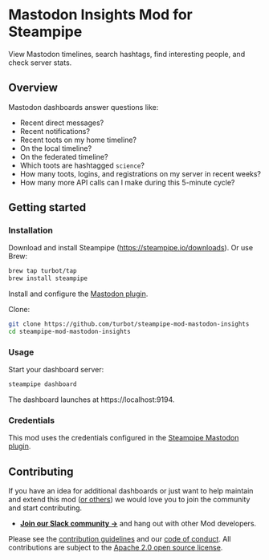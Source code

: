 # Mastodon Insights Mod for Steampipe

View Mastodon timelines, search hashtags, find interesting people, and check server stats.

## Overview

Mastodon dashboards answer questions like:

- Recent direct messages?
- Recent notifications?
- Recent toots on my home timeline?
- On the local timeline?
- On the federated timeline?
- Which toots are hashtagged `science`?
- How many toots, logins, and registrations on my server in recent weeks?
- How many more API calls can I make during this 5-minute cycle?

## Getting started

### Installation

Download and install Steampipe (https://steampipe.io/downloads). Or use Brew:

```sh
brew tap turbot/tap
brew install steampipe
```

Install and configure the [Mastodon plugin](https://github.com/turbot/steampipe-plugin-mastodon).

Clone:

```sh
git clone https://github.com/turbot/steampipe-mod-mastodon-insights
cd steampipe-mod-mastodon-insights
```

### Usage

Start your dashboard server:

```sh
steampipe dashboard
```

The dashboard launches at https://localhost:9194. 

### Credentials

This mod uses the credentials configured in the [Steampipe Mastodon  plugin](https://github.com/turbot/steampipe-plugin-mastodon).

## Contributing

If you have an idea for additional dashboards or just want to help maintain and extend this mod ([or others](https://github.com/topics/steampipe-mod)) we would love you to join the community and start contributing.

- **[Join our Slack community →](https://steampipe.io/community/join)** and hang out with other Mod developers.

Please see the [contribution guidelines](https://github.com/turbot/steampipe/blob/main/CONTRIBUTING.md) and our [code of conduct](https://github.com/turbot/steampipe/blob/main/CODE_OF_CONDUCT.md). All contributions are subject to the [Apache 2.0 open source license](https://github.com/turbot/steampipe-mod-digitalocean-insights/blob/main/LICENSE).

